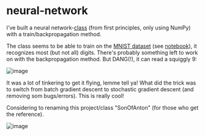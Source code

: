 # neural-network
I've built a neural network-[class](https://github.com/magnushelliesen/neural-network/blob/main/neural_network/neural_network.py) (from first principles, only using NumPy) with a train/backpropagation method. 

The class seems to be able to train on the [MNIST dataset](https://git-disl.github.io/GTDLBench/datasets/mnist_datasets/) (see [notebook](https://github.com/magnushelliesen/neural-network/blob/main/neural-network-mnist-test.ipynb)), it recognizes most (but not all) digits. There's probably something left to work on with the backpropagation method. But DANG(!), it can read a squiggly 9:

![image](https://github.com/magnushelliesen/neural-network/assets/104299371/11f036eb-f39b-4ffb-b413-398532a93f72)

It was a lot of tinkering to get it flying, lemme tell ya! What did the trick was to switch from batch gradient descent to stochastic gradient descent (and removing som bugs/errors). This is really cool!

Considering to renaming this project/class "SonOfAnton" (for those who get the reference).

![image](https://github.com/magnushelliesen/neural-network/assets/104299371/3aa8d57c-5754-4687-9aef-9b5b6b603ab7)

